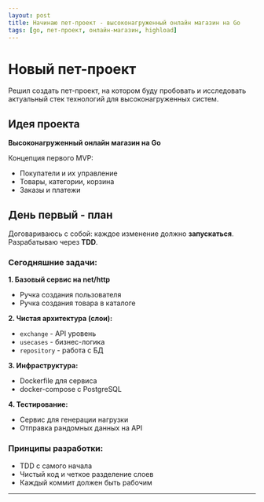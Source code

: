 ```yaml
---
layout: post
title: Начинаю пет-проект - высоконагруженный онлайн магазин на Go
tags: [go, пет-проект, онлайн-магазин, highload]
---
```


# Новый пет-проект

Решил создать пет-проект, на котором буду пробовать и исследовать актуальный стек технологий для высоконагруженных систем.

## Идея проекта

**Высоконагруженный онлайн магазин на Go**

Концепция первого MVP:
- Покупатели и их управление
- Товары, категории, корзина
- Заказы и платежи

## День первый - план

Договариваюсь с собой: каждое изменение должно **запускаться**. Разрабатываю через **TDD**.

### Сегодняшние задачи:

**1. Базовый сервис на net/http**
- Ручка создания пользователя
- Ручка создания товара в каталоге

**2. Чистая архитектура (слои):**
- `exchange` - API уровень
- `usecases` - бизнес-логика  
- `repository` - работа с БД

**3. Инфраструктура:**
- Dockerfile для сервиса
- docker-compose с PostgreSQL

**4. Тестирование:**
- Сервис для генерации нагрузки
- Отправка рандомных данных на API

### Принципы разработки:
- TDD с самого начала
- Чистый код и четкое разделение слоев
- Каждый коммит должен быть рабочим

---
